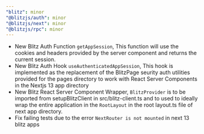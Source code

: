 ```yaml
---
"blitz": minor
"@blitzjs/auth": minor
"@blitzjs/next": minor
"@blitzjs/rpc": minor
---
```


- New Blitz Auth Function `getAppSession`, This function will use the cookies and headers provided by the server component and returns the current session.
- New Blitz Auth Hook `useAuthenticatedAppSession`, This hook is implemented as the replacement of the BlitzPage seurity auth utilities provided for the pages directory to work with React Server Components in the Nextjs 13 app directory
- New Blitz React Server Component Wrapper, `BlitzProvider` is to be imported from setupBlitzClient in src/blitz-client.ts and to used to ideally wrap the entire application in the `RootLayout` in the root layout.ts file of next app directory.
- Fix failing tests due to the error `NextRouter is not mounted` in next 13 blitz apps
